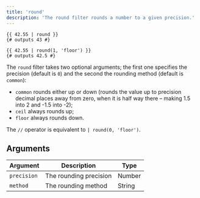 ```yaml
---
title: 'round'
description: 'The round filter rounds a number to a given precision.'
---
```


```canvas {% process=false %}
{{ 42.55 | round }}
{# outputs 43 #}

{{ 42.55 | round(1, 'floor') }}
{# outputs 42.5 #}
```

The `round` filter takes two optional arguments; the first one specifies the precision (default is `0`) and the second the rounding method (default is `common`):

- `common` rounds either up or down (rounds the value up to precision decimal places away from zero, when it is half way there – making 1.5 into 2 and -1.5 into -2);
- `ceil` always rounds up;
- `floor` always rounds down.

The `//` operator is equivalent to `| round(0, 'floor')`.

## Arguments

Argument    | Description            | Type
----------- | ---------------------- | ------
`precision` | The rounding precision | Number
`method`    | The rounding method    | String

